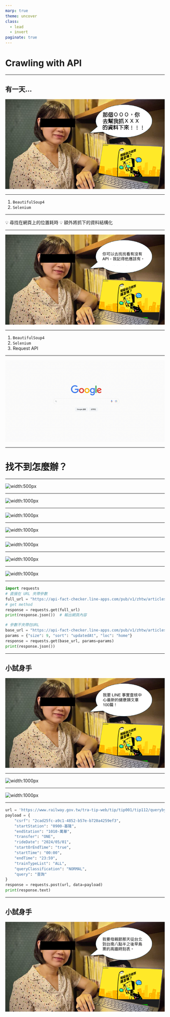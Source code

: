 ```yaml
---
marp: true
theme: uncover
class:
  - lead
  - invert
paginate: true
---
```


<!-- _paginate: false -->

# Crawling with API

---

<!-- _paginate: false -->

## 有一天...

![width:700px](../images/teacher_says_1.png)

---

1. `BeautifulSoup4`
2. `Selenium`

---

:bulb: 尋找在網頁上的位置耗時
:bulb: 額外將抓下的資料結構化

---

<!-- _paginate: false -->

![width:800px](../images/teacher_says_2.png)

---

1. `BeautifulSoup4`
2. `Selenium`
3. Request API

---

<!-- _paginate: false -->

![width:1000px](../images/search.gif)

---

# 找不到怎麼辦？

---

![width:500px](https://camo.githubusercontent.com/01ee3fd490427e64eb4aea990bc7dadfab24b8d8ed88f1856c073f5485f708b7/68747470733a2f2f756e646f2e696f2f6d656469612f75706c6f6164732f66696c65732f467275737472617465645f70726f6772616d6d65722e6769663f7261773d74727565)

---

![width:1000px](https://i.imgur.com/z0HVmWn.png)

---

![width:1000px](https://i.imgur.com/iwWUBw2.png)

---

![width:1000px](https://i.imgur.com/TPRnjyN.png)

---

![width:1000px](https://i.imgur.com/wqGfEOp.png)

---

![width:1000px](https://i.imgur.com/SDDY0mV.png)

---

![width:1000px](https://i.imgur.com/qbhtrSK.png)

---

```python
import requests
# 直接在 URL 夾帶參數
full_url = "https://api-fact-checker.line-apps.com/pub/v1/zhtw/articles/..."
# get method
response = requests.get(full_url)
print(response.json())  # 輸出網頁內容
```

```python
# 參數不夾帶在URL
base_url = "https://api-fact-checker.line-apps.com/pub/v1/zhtw/articles/verified/"
params = {"size": 9, "sort": "updatedAt", "loc": "home"}
response = requests.get(base_url, params=params)
print(response.json())
```

---

## 小試身手

![width:700px](../images/teacher_says_3.png)

---

![width:1000px](https://i.imgur.com/XkbqdhJ.png)

---

![width:1000px](https://i.imgur.com/aDW4wmk.png)

---

```python
url = 'https://www.railway.gov.tw/tra-tip-web/tip/tip001/tip112/querybytime'
payload = {
    "csrf": "2cad25fc-a9c1-4852-b57e-b720a4259ef3",
    "startStation": "0900-基隆",
    "endStation": "1010-萬華",
    "transfer": "ONE",
    "rideDate": "2024/05/01",
    "startOrEndTime": "true",
    "startTime": "00:00",
    "endTime": "23:59",
    "trainTypeList": "ALL",
    "queryClassification": "NORMAL",
    "query": "查詢"
}
response = requests.post(url, data=payload)
print(response.text)
```

---

## 小試身手

![width:700px](../images/teacher_says_4.png)
